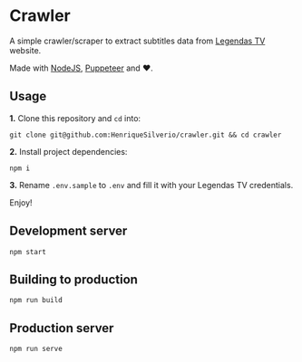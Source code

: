 # Crawler

A simple crawler/scraper to extract subtitles data from [Legendas TV](http://legendas.tv/) website.

Made with [NodeJS](https://nodejs.org/en/), [Puppeteer](https://github.com/GoogleChrome/puppeteer) and ♥.

## Usage

**1.** Clone this repository and `cd` into:

```
git clone git@github.com:HenriqueSilverio/crawler.git && cd crawler
```

**2.** Install project dependencies:

```
npm i
```

**3.** Rename `.env.sample` to `.env` and fill it with your Legendas TV credentials.

Enjoy!

## Development server

```
npm start
```

## Building to production

```
npm run build
```

## Production server

```
npm run serve
```
